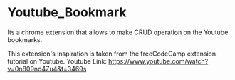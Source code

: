 # Youtube_Bookmark
Its a chrome extension that allows to make CRUD operation on the Youtube bookmarks.





This extension's inspiration is taken from the freeCodeCamp extension tutorial on Youtube.
Youtube Link: https://www.youtube.com/watch?v=0n809nd4Zu4&t=3469s